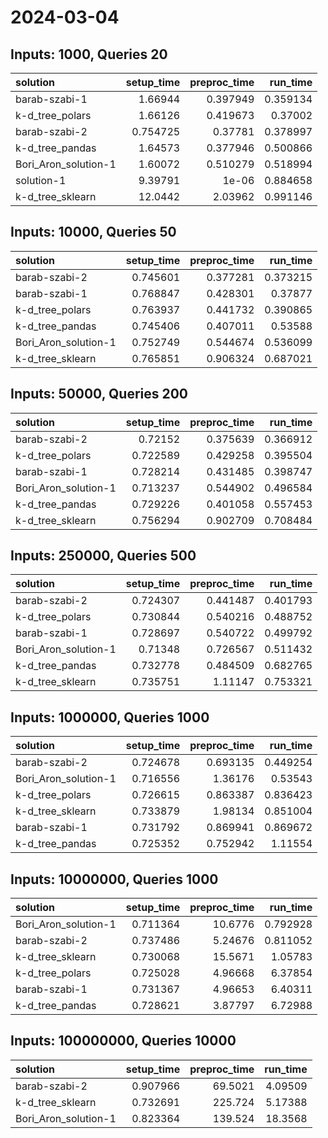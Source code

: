 # 2024-03-04

## Inputs: 1000, Queries 20

| solution             |   setup_time |   preproc_time |   run_time |
|:---------------------|-------------:|---------------:|-----------:|
| barab-szabi-1        |     1.66944  |       0.397949 |   0.359134 |
| k-d_tree_polars      |     1.66126  |       0.419673 |   0.37002  |
| barab-szabi-2        |     0.754725 |       0.37781  |   0.378997 |
| k-d_tree_pandas      |     1.64573  |       0.377946 |   0.500866 |
| Bori_Aron_solution-1 |     1.60072  |       0.510279 |   0.518994 |
| solution-1           |     9.39791  |       1e-06    |   0.884658 |
| k-d_tree_sklearn     |    12.0442   |       2.03962  |   0.991146 |

## Inputs: 10000, Queries 50

| solution             |   setup_time |   preproc_time |   run_time |
|:---------------------|-------------:|---------------:|-----------:|
| barab-szabi-2        |     0.745601 |       0.377281 |   0.373215 |
| barab-szabi-1        |     0.768847 |       0.428301 |   0.37877  |
| k-d_tree_polars      |     0.763937 |       0.441732 |   0.390865 |
| k-d_tree_pandas      |     0.745406 |       0.407011 |   0.53588  |
| Bori_Aron_solution-1 |     0.752749 |       0.544674 |   0.536099 |
| k-d_tree_sklearn     |     0.765851 |       0.906324 |   0.687021 |

## Inputs: 50000, Queries 200

| solution             |   setup_time |   preproc_time |   run_time |
|:---------------------|-------------:|---------------:|-----------:|
| barab-szabi-2        |     0.72152  |       0.375639 |   0.366912 |
| k-d_tree_polars      |     0.722589 |       0.429258 |   0.395504 |
| barab-szabi-1        |     0.728214 |       0.431485 |   0.398747 |
| Bori_Aron_solution-1 |     0.713237 |       0.544902 |   0.496584 |
| k-d_tree_pandas      |     0.729226 |       0.401058 |   0.557453 |
| k-d_tree_sklearn     |     0.756294 |       0.902709 |   0.708484 |

## Inputs: 250000, Queries 500

| solution             |   setup_time |   preproc_time |   run_time |
|:---------------------|-------------:|---------------:|-----------:|
| barab-szabi-2        |     0.724307 |       0.441487 |   0.401793 |
| k-d_tree_polars      |     0.730844 |       0.540216 |   0.488752 |
| barab-szabi-1        |     0.728697 |       0.540722 |   0.499792 |
| Bori_Aron_solution-1 |     0.71348  |       0.726567 |   0.511432 |
| k-d_tree_pandas      |     0.732778 |       0.484509 |   0.682765 |
| k-d_tree_sklearn     |     0.735751 |       1.11147  |   0.753321 |

## Inputs: 1000000, Queries 1000

| solution             |   setup_time |   preproc_time |   run_time |
|:---------------------|-------------:|---------------:|-----------:|
| barab-szabi-2        |     0.724678 |       0.693135 |   0.449254 |
| Bori_Aron_solution-1 |     0.716556 |       1.36176  |   0.53543  |
| k-d_tree_polars      |     0.726615 |       0.863387 |   0.836423 |
| k-d_tree_sklearn     |     0.733879 |       1.98134  |   0.851004 |
| barab-szabi-1        |     0.731792 |       0.869941 |   0.869672 |
| k-d_tree_pandas      |     0.725352 |       0.752942 |   1.11554  |

## Inputs: 10000000, Queries 1000

| solution             |   setup_time |   preproc_time |   run_time |
|:---------------------|-------------:|---------------:|-----------:|
| Bori_Aron_solution-1 |     0.711364 |       10.6776  |   0.792928 |
| barab-szabi-2        |     0.737486 |        5.24676 |   0.811052 |
| k-d_tree_sklearn     |     0.730068 |       15.5671  |   1.05783  |
| k-d_tree_polars      |     0.725028 |        4.96668 |   6.37854  |
| barab-szabi-1        |     0.731367 |        4.96653 |   6.40311  |
| k-d_tree_pandas      |     0.728621 |        3.87797 |   6.72988  |

## Inputs: 100000000, Queries 10000

| solution             |   setup_time |   preproc_time |   run_time |
|:---------------------|-------------:|---------------:|-----------:|
| barab-szabi-2        |     0.907966 |        69.5021 |    4.09509 |
| k-d_tree_sklearn     |     0.732691 |       225.724  |    5.17388 |
| Bori_Aron_solution-1 |     0.823364 |       139.524  |   18.3568  |